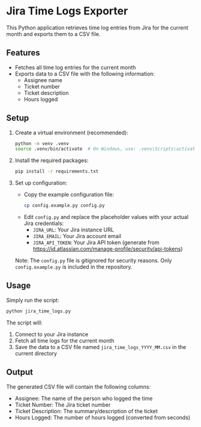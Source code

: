 # Jira Time Logs Exporter

This Python application retrieves time log entries from Jira for the current month and exports them to a CSV file.

## Features

- Fetches all time log entries for the current month
- Exports data to a CSV file with the following information:
  - Assignee name
  - Ticket number
  - Ticket description
  - Hours logged

## Setup

1. Create a virtual environment (recommended):
   ```bash
   python -m venv .venv
   source .venv/bin/activate  # On Windows, use: .venv\Scripts\activate
   ```

2. Install the required packages:
   ```bash
   pip install -r requirements.txt
   ```

3. Set up configuration:
   - Copy the example configuration file:
     ```bash
     cp config.example.py config.py
     ```
   - Edit `config.py` and replace the placeholder values with your actual Jira credentials:
     - `JIRA_URL`: Your Jira instance URL
     - `JIRA_EMAIL`: Your Jira account email
     - `JIRA_API_TOKEN`: Your Jira API token (generate from https://id.atlassian.com/manage-profile/security/api-tokens)
   
   Note: The `config.py` file is gitignored for security reasons. Only `config.example.py` is included in the repository.

## Usage

Simply run the script:
```bash
python jira_time_logs.py
```

The script will:
1. Connect to your Jira instance
2. Fetch all time logs for the current month
3. Save the data to a CSV file named `jira_time_logs_YYYY_MM.csv` in the current directory

## Output

The generated CSV file will contain the following columns:
- Assignee: The name of the person who logged the time
- Ticket Number: The Jira ticket number
- Ticket Description: The summary/description of the ticket
- Hours Logged: The number of hours logged (converted from seconds) 